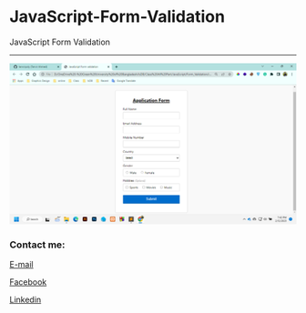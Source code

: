 # JavaScript-Form-Validation
JavaScript Form Validation

---

<img src="Form_Validation.png"
     alt="Form_Validation"/>



<!-- all link is here -->

### Contact me:

[E-mail](tanvirpoly@gmail.com)

[Facebook]( https://www.facebook.com/tanvirfbid)

[Linkedin]( https://www.linkedin.com/in/tanvirx/)
